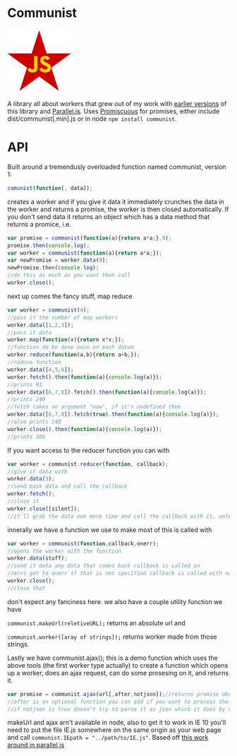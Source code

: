 Communist
==========
![communist](logo.png)

A library all about workers that grew out of my work with [earlier versions](https://github.com/calvinmetcalf/communist/tree/6e920be75ab3ed9b2a36d24dd184a9945f6b4000) of  this library and [Parallel.js](https://github.com/adambom/parallel.js).  Uses [Promiscuous](https://github.com/RubenVerborgh/promiscuous/) for promises, either include dist/communist[.min].js or in node `npm install communist`.

API
===
Built around a tremendusly overloaded function named communist, version 1:
```JavaScript
comunist(function[, data]);
```
creates a worker and if you give it data it immediately crunches the data in the worker and returns a promise, the worker is then closed automatically.  If you don't send data it returns an object which has a data method that returns a promice, i.e.

```JavaSCript
var promise = communist(function(a){return a*a;},9);
promise.then(console.log);
var worker = communist(function(a){return a*a;});
var newPromise = worker.data(9);
newPromise.then(console.log);
//do this as much as you want then call
worker.close();
```

next up comes the fancy stuff, map reduce

```JavaScript
var worker = communist(4);
//pass it the number of map workers
worker.data([1,2,3]);
//pass it data
worker.map(function(x){return x*x;});
//function do be done once on each datum
worker.reduce(function(a,b){return a+b;});
//reduce function
worker.data([4,5,6]);
worker.fetch().then(function(a){console.log(a)});
//prints 91
worker.data([6,7,8]).fetch().then(function(a){console.log(a)});
//prints 240
//fetch takes an argument "now", if it's undefined then 
worker.data([6,7,8]).fetch(true).then(function(a){console.log(a)});
//also prints 240
worker.close().then(function(a){console.log(a)});
//prints 389
```

If you want access to the reducer function you can with 

```JavaScript
var worker = communist.reducer(function, callback);
//give it data with
worker.data(3);
//send back data and call the callback
worker.fetch();
//close it
worker.close([silent]);
//it'll grab the data one more time and call the callback with it, unless you pass a parameter.

```

innerally we have a function we use to make most of this is called with 

```JavaScript
var worker = communist(function,callback,onerr);
//opens the worker with the function
worker.data(stuff);
//send it data any data that comes back callback is called on
//errs got to onerr if that is not specified callback is called with no data.
worker.close();
//close that
```

don't expect any fanciness here. we also have a couple utility function we have 

`communist.makeUrl(reletiveURL);` returns an absolute url and

`communist.worker([aray of strings]);` returns worker made from those strings.

Lastly we have communist.ajax(); this is a demo function which uses the above tools (the first worker type actually) to create a function which opens up a worker, does an ajax request, can do some prosesing on it, and returns it.

```JavaScript
var promise = communist.ajax(url[,after,notjson]);//returns promise obv
//after is an optional function you can add if you want to process the data in the other thread before returning it
//if notjson is true doesn't try to parse it as json which it does by default. 
```

makeUrl and ajax arn't available in node, also to get it to work in IE 10 you'll need to put the file IE.js somewhere on the same origin as your web page and call `communist.IEpath = "../path/to/IE.js"`.  Based off [this work around in parallel.js](https://github.com/adambom/parallel.js/pull/16)